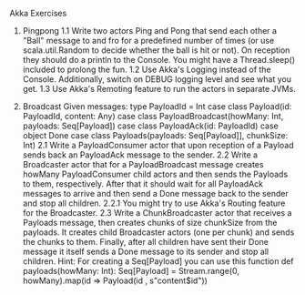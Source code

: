 Akka Exercises

1. Pingpong
1.1 Write two actors Ping and Pong that send each other a "Ball" message to and fro
for a predefined number of times (or use scala.util.Random to decide whether the ball is hit or not).
On reception they should do a println to the Console. You might have a Thread.sleep() included to prolong the fun.
1.2 Use Akka's Logging instead of the Console. Additionally, switch on DEBUG logging level and see what you get.
1.3 Use Akka's Remoting feature to run the actors in separate JVMs.

2. Broadcast
Given messages:
type PayloadId = Int
case class Payload(id: PayloadId, content: Any)
case class PayloadBroadcast(howMany: Int, payloads: Seq[Payload])
case class PayloadAck(id: PayloadId)
case object Done
case class Payloads(payloads: Seq[Payload]], chunkSize: Int)
2.1 Write a PayloadConsumer actor that upon reception of a Payload sends back an PayloadAck message to the sender.
2.2 Write a Broadcaster actor that for a PayloadBroadcast message creates howMany PayloadConsumer child actors and then sends the Payloads to them, respectively. After that it should wait for all PayloadAck messages to arrive and then send a Done message back to the sender and stop all children.
2.2.1 You might try to use Akka's Routing feature for the Broadcaster.
2.3 Write a ChunkBroadcaster actor that receives a Payloads message, then creates chunks of size chunkSize from the payloads. It creates child Broadcaster actors (one per chunk) and sends the chunks to them. Finally, after all children have sent their Done message it itself sends a Done message to its sender and stop all children.
Hint: For creating a Seq[Payload] you can use this function
def payloads(howMany: Int): Seq[Payload] =
  Stream.range(0, howMany).map(id => Payload(id , s"content$id"))
